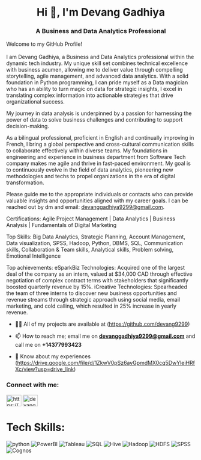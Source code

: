 <h1 align="center">Hi 👋, I'm Devang Gadhiya</h1>
<h3 align="center">A Business and Data Analytics Professional</h3>

<p>Welcome to my GitHub Profile!<br><br>I am Devang Gadhiya, a Business and Data Analytics professional within the dynamic tech industry. My unique skill set combines technical excellence with business acumen, allowing me to deliver value through compelling storytelling, agile management, and advanced data analytics. With a solid foundation in Python programming, I can pride myself as a Data magician who has an ability to turn magic on data for strategic insights, I excel in translating complex information into actionable strategies that drive organizational success. 

My journey in data analysis is underpinned by a passion for harnessing the power of data to solve business challenges and contributing to support decision-making. 

As a bilingual professional, proficient in English and continually improving in French, I bring a global perspective and cross-cultural communication skills to collaborate effectively within diverse teams. My foundations in engineering and experience in business department from Software Tech company makes me agile and thrive in fast-paced environment. My goal is to continuously evolve in the field of data analytics, pioneering new methodologies and techs to propel organizations in the era of digital transformation.

Please guide me to the appropriate individuals or contacts who can provide valuable insights and opportunities aligned with my career goals. I can be reached out by dm and email: devanggadhiya9299@gmail.com.

Certifications: Agile Project Management | Data Analytics | Business Analysis | Fundamentals of Digital Marketing

Top Skills: Big Data Analytics, Strategic Planning, Account Management, Data visualization, SPSS, Hadoop, Python, DBMS, SQL, Communication skills, Collaboration & Team skills, Analytical skills, Problem solving, Emotional Intelligence

Top achievements: 
eSparkBiz Technologies: Acquired one of the largest deal of the company as an intern, valued at $34,000 CAD through effective negotiation of complex contract terms with stakeholders that significantly boosted quarterly revenue by 15%.
iCreative Technologies: Spearheaded the team of three interns to discover new business opportunities and revenue streams through strategic approach using social media, email marketing, and cold calling, which resulted in 25% increase in yearly revenue.</p>

- 👨‍💻 All of my projects are available at (https://github.com/devang9299)

- 📫 How to reach me; email me on **devanggadhiya9299@gmail.com** and call me on **+14377993423**

- 📄 Know about my experiences (https://drive.google.com/file/d/1ZkwV0pSz6ayGpmdMX0cq5DwYleiHRfXc/view?usp=drive_link)

<h3 align="left">Connect with me:</h3>
<p align="left">
<a href="https://linkedin.com/in/https://www.linkedin.com/in/devanggadhiyaanalyst/" target="blank"><img align="center" src="https://raw.githubusercontent.com/rahuldkjain/github-profile-readme-generator/master/src/images/icons/Social/linked-in-alt.svg" alt="https://www.linkedin.com/in/devanggadhiyaanalyst/" height="30" width="40" /></a>
<a href="https://instagram.com/devang.gadhiya" target="blank"><img align="center" src="https://raw.githubusercontent.com/rahuldkjain/github-profile-readme-generator/master/src/images/icons/Social/instagram.svg" alt="devang.gadhiya" height="30" width="40" /></a>
</p>

# Tech Skills:
![python](https://img.shields.io/badge/python-grey?style=for-the-badge&logo=python) ![PowerBI](https://img.shields.io/badge/PowerBI-green?style=for-the-badge&logo=PowerBI) ![Tableau](https://img.shields.io/badge/Tableau-pink?style=for-the-badge&logo=Tableau) ![SQL](https://img.shields.io/badge/SQL-magenta?style=for-the-badge&logo=magenta) ![Hive](https://img.shields.io/badge/Hive-white?style=for-the-badge&logo=Hive) ![Hadoop](https://img.shields.io/badge/Hadoop-blue?style=for-the-badge&logo=Hadoop) ![HDFS](https://img.shields.io/badge/HDFS-green?style=for-the-badge&logo=HDFS) ![SPSS](https://img.shields.io/badge/SPSS-red?style=for-the-badge&logo=SPSS) ![Cognos](https://img.shields.io/badge/Cognos-maroon?style=for-the-badge&logo=Cognos)
